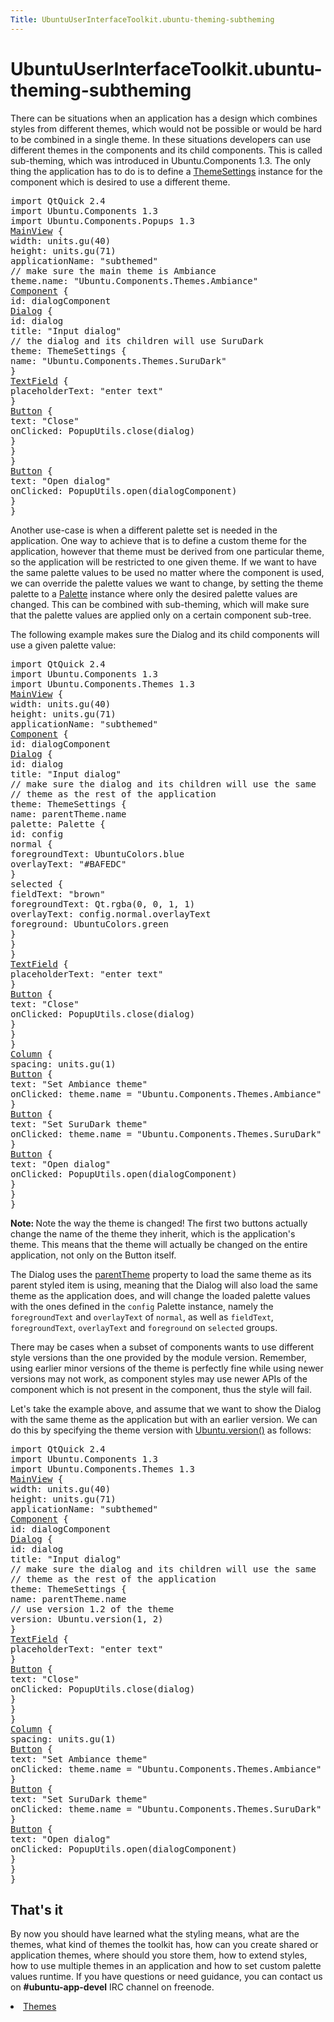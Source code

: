 ```yaml
---
Title: UbuntuUserInterfaceToolkit.ubuntu-theming-subtheming
---
```


# UbuntuUserInterfaceToolkit.ubuntu-theming-subtheming

<span class="subtitle"></span>
<!-- $$$ubuntu-theming-subtheming.html-description -->
<p>There can be situations when an application has a design which combines styles from different themes, which would not be possible or would be hard to be combined in a single theme. In these situations developers can use different themes in the components and its child components. This is called sub-theming, which was introduced in Ubuntu.Components 1.3&#x2e; The only thing the application has to do is to define a <a href="Ubuntu.Components.ThemeSettings.md">ThemeSettings</a> instance for the component which is desired to use a different theme.</p>
<pre class="qml">import QtQuick 2.4
import Ubuntu.Components 1.3
import Ubuntu.Components.Popups 1.3
<span class="type"><a href="Ubuntu.Components.MainView.md">MainView</a></span> {
<span class="name">width</span>: <span class="name">units</span>.<span class="name">gu</span>(<span class="number">40</span>)
<span class="name">height</span>: <span class="name">units</span>.<span class="name">gu</span>(<span class="number">71</span>)
<span class="name">applicationName</span>: <span class="string">&quot;subthemed&quot;</span>
<span class="comment">// make sure the main theme is Ambiance</span>
<span class="name">theme</span>.name: <span class="string">&quot;Ubuntu.Components.Themes.Ambiance&quot;</span>
<span class="type"><a href="../sdk-14.10/QtQml.Component.md">Component</a></span> {
<span class="name">id</span>: <span class="name">dialogComponent</span>
<span class="type"><a href="Ubuntu.Components.Popups.Dialog.md">Dialog</a></span> {
<span class="name">id</span>: <span class="name">dialog</span>
<span class="name">title</span>: <span class="string">&quot;Input dialog&quot;</span>
<span class="comment">// the dialog and its children will use SuruDark</span>
<span class="name">theme</span>: <span class="name">ThemeSettings</span> {
<span class="name">name</span>: <span class="string">&quot;Ubuntu.Components.Themes.SuruDark&quot;</span>
}
<span class="type"><a href="Ubuntu.Components.TextField.md">TextField</a></span> {
<span class="name">placeholderText</span>: <span class="string">&quot;enter text&quot;</span>
}
<span class="type"><a href="Ubuntu.Components.Button.md">Button</a></span> {
<span class="name">text</span>: <span class="string">&quot;Close&quot;</span>
<span class="name">onClicked</span>: <span class="name">PopupUtils</span>.<span class="name">close</span>(<span class="name">dialog</span>)
}
}
}
<span class="type"><a href="Ubuntu.Components.Button.md">Button</a></span> {
<span class="name">text</span>: <span class="string">&quot;Open dialog&quot;</span>
<span class="name">onClicked</span>: <span class="name">PopupUtils</span>.<span class="name">open</span>(<span class="name">dialogComponent</span>)
}
}</pre>
<p>Another use-case is when a different palette set is needed in the application. One way to achieve that is to define a custom theme for the application, however that theme must be derived from one particular theme, so the application will be restricted to one given theme. If we want to have the same palette values to be used no matter where the component is used, we can override the palette values we want to change, by setting the theme palette to a <a href="Ubuntu.Components.Themes.Palette.md">Palette</a> instance where only the desired palette values are changed. This can be combined with sub-theming, which will make sure that the palette values are applied only on a certain component sub-tree.</p>
<p>The following example makes sure the Dialog and its child components will use a given palette value:</p>
<pre class="qml">import QtQuick 2.4
import Ubuntu.Components 1.3
import Ubuntu.Components.Themes 1.3
<span class="type"><a href="Ubuntu.Components.MainView.md">MainView</a></span> {
<span class="name">width</span>: <span class="name">units</span>.<span class="name">gu</span>(<span class="number">40</span>)
<span class="name">height</span>: <span class="name">units</span>.<span class="name">gu</span>(<span class="number">71</span>)
<span class="name">applicationName</span>: <span class="string">&quot;subthemed&quot;</span>
<span class="type"><a href="../sdk-14.10/QtQml.Component.md">Component</a></span> {
<span class="name">id</span>: <span class="name">dialogComponent</span>
<span class="type"><a href="Ubuntu.Components.Popups.Dialog.md">Dialog</a></span> {
<span class="name">id</span>: <span class="name">dialog</span>
<span class="name">title</span>: <span class="string">&quot;Input dialog&quot;</span>
<span class="comment">// make sure the dialog and its children will use the same</span>
<span class="comment">// theme as the rest of the application</span>
<span class="name">theme</span>: <span class="name">ThemeSettings</span> {
<span class="name">name</span>: <span class="name">parentTheme</span>.<span class="name">name</span>
<span class="name">palette</span>: <span class="name">Palette</span> {
<span class="name">id</span>: <span class="name">config</span>
<span class="type">normal</span> {
<span class="name">foregroundText</span>: <span class="name">UbuntuColors</span>.<span class="name">blue</span>
<span class="name">overlayText</span>: <span class="string">&quot;#BAFEDC&quot;</span>
}
<span class="type">selected</span> {
<span class="name">fieldText</span>: <span class="string">&quot;brown&quot;</span>
<span class="name">foregroundText</span>: <span class="name">Qt</span>.<span class="name">rgba</span>(<span class="number">0</span>, <span class="number">0</span>, <span class="number">1</span>, <span class="number">1</span>)
<span class="name">overlayText</span>: <span class="name">config</span>.<span class="name">normal</span>.<span class="name">overlayText</span>
<span class="name">foreground</span>: <span class="name">UbuntuColors</span>.<span class="name">green</span>
}
}
}
<span class="type"><a href="Ubuntu.Components.TextField.md">TextField</a></span> {
<span class="name">placeholderText</span>: <span class="string">&quot;enter text&quot;</span>
}
<span class="type"><a href="Ubuntu.Components.Button.md">Button</a></span> {
<span class="name">text</span>: <span class="string">&quot;Close&quot;</span>
<span class="name">onClicked</span>: <span class="name">PopupUtils</span>.<span class="name">close</span>(<span class="name">dialog</span>)
}
}
}
<span class="type"><a href="../sdk-14.10/QtQuick.Column.md">Column</a></span> {
<span class="name">spacing</span>: <span class="name">units</span>.<span class="name">gu</span>(<span class="number">1</span>)
<span class="type"><a href="Ubuntu.Components.Button.md">Button</a></span> {
<span class="name">text</span>: <span class="string">&quot;Set Ambiance theme&quot;</span>
<span class="name">onClicked</span>: <span class="name">theme</span>.<span class="name">name</span> <span class="operator">=</span> <span class="string">&quot;Ubuntu.Components.Themes.Ambiance&quot;</span>
}
<span class="type"><a href="Ubuntu.Components.Button.md">Button</a></span> {
<span class="name">text</span>: <span class="string">&quot;Set SuruDark theme&quot;</span>
<span class="name">onClicked</span>: <span class="name">theme</span>.<span class="name">name</span> <span class="operator">=</span> <span class="string">&quot;Ubuntu.Components.Themes.SuruDark&quot;</span>
}
<span class="type"><a href="Ubuntu.Components.Button.md">Button</a></span> {
<span class="name">text</span>: <span class="string">&quot;Open dialog&quot;</span>
<span class="name">onClicked</span>: <span class="name">PopupUtils</span>.<span class="name">open</span>(<span class="name">dialogComponent</span>)
}
}
}</pre>
<p><b>Note: </b>Note the way the theme is changed! The first two buttons actually change the name of the theme they inherit, which is the application's theme. This means that the theme will actually be changed on the entire application, not only on the Button itself.</p><p>The Dialog uses the <a href="Ubuntu.Components.ThemeSettings.md#parentTheme-prop">parentTheme</a> property to load the same theme as its parent styled item is using, meaning that the Dialog will also load the same theme as the application does, and will change the loaded palette values with the ones defined in the <code>config</code> Palette instance, namely the <code>foregroundText</code> and <code>overlayText</code> of <code>normal</code>, as well as <code>fieldText</code>, <code>foregroundText</code>, <code>overlayText</code> and <code>foreground</code> on <code>selected</code> groups.</p>
<p>There may be cases when a subset of components wants to use different style versions than the one provided by the module version. Remember, using earlier minor versions of the theme is perfectly fine while using newer versions may not work, as component styles may use newer APIs of the component which is not present in the component, thus the style will fail.</p>
<p>Let's take the example above, and assume that we want to show the Dialog with the same theme as the application but with an earlier version. We can do this by specifying the theme version with <a href="Ubuntu.Components.Ubuntu.md#version-method">Ubuntu.version()</a> as follows:</p>
<pre class="qml">import QtQuick 2.4
import Ubuntu.Components 1.3
import Ubuntu.Components.Themes 1.3
<span class="type"><a href="Ubuntu.Components.MainView.md">MainView</a></span> {
<span class="name">width</span>: <span class="name">units</span>.<span class="name">gu</span>(<span class="number">40</span>)
<span class="name">height</span>: <span class="name">units</span>.<span class="name">gu</span>(<span class="number">71</span>)
<span class="name">applicationName</span>: <span class="string">&quot;subthemed&quot;</span>
<span class="type"><a href="../sdk-14.10/QtQml.Component.md">Component</a></span> {
<span class="name">id</span>: <span class="name">dialogComponent</span>
<span class="type"><a href="Ubuntu.Components.Popups.Dialog.md">Dialog</a></span> {
<span class="name">id</span>: <span class="name">dialog</span>
<span class="name">title</span>: <span class="string">&quot;Input dialog&quot;</span>
<span class="comment">// make sure the dialog and its children will use the same</span>
<span class="comment">// theme as the rest of the application</span>
<span class="name">theme</span>: <span class="name">ThemeSettings</span> {
<span class="name">name</span>: <span class="name">parentTheme</span>.<span class="name">name</span>
<span class="comment">// use version 1.2 of the theme</span>
<span class="name">version</span>: <span class="name">Ubuntu</span>.<span class="name">version</span>(<span class="number">1</span>, <span class="number">2</span>)
}
<span class="type"><a href="Ubuntu.Components.TextField.md">TextField</a></span> {
<span class="name">placeholderText</span>: <span class="string">&quot;enter text&quot;</span>
}
<span class="type"><a href="Ubuntu.Components.Button.md">Button</a></span> {
<span class="name">text</span>: <span class="string">&quot;Close&quot;</span>
<span class="name">onClicked</span>: <span class="name">PopupUtils</span>.<span class="name">close</span>(<span class="name">dialog</span>)
}
}
}
<span class="type"><a href="../sdk-14.10/QtQuick.Column.md">Column</a></span> {
<span class="name">spacing</span>: <span class="name">units</span>.<span class="name">gu</span>(<span class="number">1</span>)
<span class="type"><a href="Ubuntu.Components.Button.md">Button</a></span> {
<span class="name">text</span>: <span class="string">&quot;Set Ambiance theme&quot;</span>
<span class="name">onClicked</span>: <span class="name">theme</span>.<span class="name">name</span> <span class="operator">=</span> <span class="string">&quot;Ubuntu.Components.Themes.Ambiance&quot;</span>
}
<span class="type"><a href="Ubuntu.Components.Button.md">Button</a></span> {
<span class="name">text</span>: <span class="string">&quot;Set SuruDark theme&quot;</span>
<span class="name">onClicked</span>: <span class="name">theme</span>.<span class="name">name</span> <span class="operator">=</span> <span class="string">&quot;Ubuntu.Components.Themes.SuruDark&quot;</span>
}
<span class="type"><a href="Ubuntu.Components.Button.md">Button</a></span> {
<span class="name">text</span>: <span class="string">&quot;Open dialog&quot;</span>
<span class="name">onClicked</span>: <span class="name">PopupUtils</span>.<span class="name">open</span>(<span class="name">dialogComponent</span>)
}
}
}</pre>
<h2 id="that-s-it">That's it</h2>
<p>By now you should have learned what the styling means, what are the themes, what kind of themes the toolkit has, how can you create shared or application themes, where should you store them, how to extend styles, how to use multiple themes in an application and how to set custom palette values runtime. If you have questions or need guidance, you can contact us on <b>#ubuntu-app-devel</b> IRC channel on freenode.</p>
<!-- @@@ubuntu-theming-subtheming.html -->
<p class="naviNextPrevious footerNavi">
<li><a class="prevPage" href="UbuntuUserInterfaceToolkit.ubuntu-theming-themes.md">Themes</a></li>
</p>
